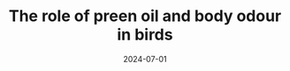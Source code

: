 ---
title: The role of preen oil and body odour in birds
authors:
- Marc Gilles
date: '2024-07-01'
publishDate: '2025-07-09T19:39:21.793016Z'
doi: https://doi.org/10.4119/unibi/2993613

# Include in featured publications
featured: true

tags:
  - PhD thesis

# Abstract
#abstract: 
---